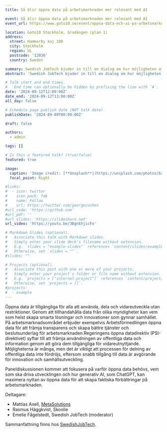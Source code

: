```yaml
---
title: Så blir öppna data på arbetsmarknaden mer relevant med AI

event: Så blir öppna data på arbetsmarknaden mer relevant med AI
event_url: https://www.goto10.se/event/oppna-data-och-ai-pa-arbetsmarknaden/

location: Goto10 Stockholm, Gradängen (plan 1)
address:
  street: Hammarby kaj 10D 
  city: Stockholm
  region: UL
  postcode: '12030'
  country: Sweden

summary: Swedish JobTech bjuder in till en dialog om hur möjligheten att skapa förbättringar på arbetsmarknaden genom öppna data kan accelereras med hjälp av AI.
abstract: 'Swedish JobTech bjuder in till en dialog om hur möjligheten att skapa förbättringar på arbetsmarknaden genom öppna data kan accelereras med hjälp av AI. Hur vi kan förbättra matchning, minska arbetslöshet och skapa bättre förutsättningar för livslångt lärande som svarar mot arbetsmarknadens behov.'

# Talk start and end times.
#   End time can optionally be hidden by prefixing the line with `#`.
date: '2024-09-12T12:00:00Z'
date_end: '2024-09-12T13:00:00Z'
all_day: false

# Schedule page publish date (NOT talk date).
publishDate: '2024-09-09T00:00:00Z'

draft: false

authors:
  - admin

tags: []

# Is this a featured talk? (true/false)
featured: true

image:
  caption: 'Image credit: [**Unsplash**](https://unsplash.com/photos/bzdhc5b3Bxs)'
  focal_point: Right

#links:
#  - icon: twitter
#    icon_pack: fab
#    name: Follow
#    url: https://twitter.com/georgecushen
#url_code: 'https://github.com'
#url_pdf: ''
#url_slides: 'https://slideshare.net'
url_video: 'https://youtu.be/3BgnEhjicFo'

# Markdown Slides (optional).
#   Associate this talk with Markdown slides.
#   Simply enter your slide deck's filename without extension.
#   E.g. `slides = "example-slides"` references `content/slides/example-slides.md`.
#   Otherwise, set `slides = ""`.
#slides: ""

# Projects (optional).
#   Associate this post with one or more of your projects.
#   Simply enter your project's folder or file name without extension.
#   E.g. `projects = ["internal-project"]` references `content/project/deep-learning/index.md`.
#   Otherwise, set `projects = []`.
#projects:
#  - example
---
```


Öppna data är tillgängliga för alla att använda, dela och vidareutveckla utan restriktioner. Genom att tillhandahålla data från olika myndigheter kan vem som helst skapa smarta lösningar och innovationer som gynnar samhället. På arbetsmarknadsområdet erbjuder exempelvis Arbetsförmedlingen öppna data för att främja transparens och skapa bättre tjänster och beslutsunderlag för arbetsmarknaden.Regeringens öppna datadirektiv (PSI-direktivet) syftar till att främja användningen av offentliga data och information genom att göra dem tillgängliga för vidareutnyttjande. Möjligheterna är många, men det är viktigt att processen för delning av offentliga data inte fördröjs, eftersom snabb tillgång till data är avgörande för innovation och samhällsutveckling.

Paneldiskussionen kommer att fokusera på varför öppna data behövs, vem som ska driva utvecklingen och hur generativ AI, som ChatGPT, kan maximera nyttan av öppna data för att skapa faktiska förbättringar på arbetsmarknaden.

Deltagare:

- Mattias Axell, [MetaSolutions](https://metasolutions.se/)
- Rasmus Häggkvist, Skoolie
- Emelie Fågelstedt, Swedish JobTech (moderator)

Sammanfattning finns hos [SwedishJobTech](https://www.swedishjobtech.se/post/ai-oppna-data-arbetsmarknad).

